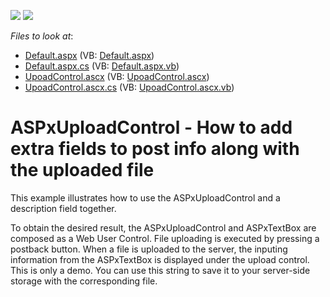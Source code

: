 <!-- default badges list -->
[![](https://img.shields.io/badge/Open_in_DevExpress_Support_Center-FF7200?style=flat-square&logo=DevExpress&logoColor=white)](https://supportcenter.devexpress.com/ticket/details/E2267)
[![](https://img.shields.io/badge/📖_How_to_use_DevExpress_Examples-e9f6fc?style=flat-square)](https://docs.devexpress.com/GeneralInformation/403183)
<!-- default badges end -->
<!-- default file list -->
*Files to look at*:

* [Default.aspx](./CS/WebSite/Default.aspx) (VB: [Default.aspx](./VB/WebSite/Default.aspx))
* [Default.aspx.cs](./CS/WebSite/Default.aspx.cs) (VB: [Default.aspx.vb](./VB/WebSite/Default.aspx.vb))
* [UpoadControl.ascx](./CS/WebSite/UpoadControl.ascx) (VB: [UpoadControl.ascx](./VB/WebSite/UpoadControl.ascx))
* [UpoadControl.ascx.cs](./CS/WebSite/UpoadControl.ascx.cs) (VB: [UpoadControl.ascx.vb](./VB/WebSite/UpoadControl.ascx.vb))
<!-- default file list end -->
# ASPxUploadControl - How to add extra fields to post info along with the uploaded file


<p>This example illustrates how to use the ASPxUploadControl and a description field together. </p><p>To obtain the desired result,  the ASPxUploadControl and ASPxTextBox are composed as a Web User Control. File uploading is executed by pressing a postback button. When a file is uploaded to the server, the inputing information from the ASPxTextBox is displayed under the upload control.  This is only a demo.  You can use this string to save it to your server-side storage with the corresponding file.</p>

<br/>


